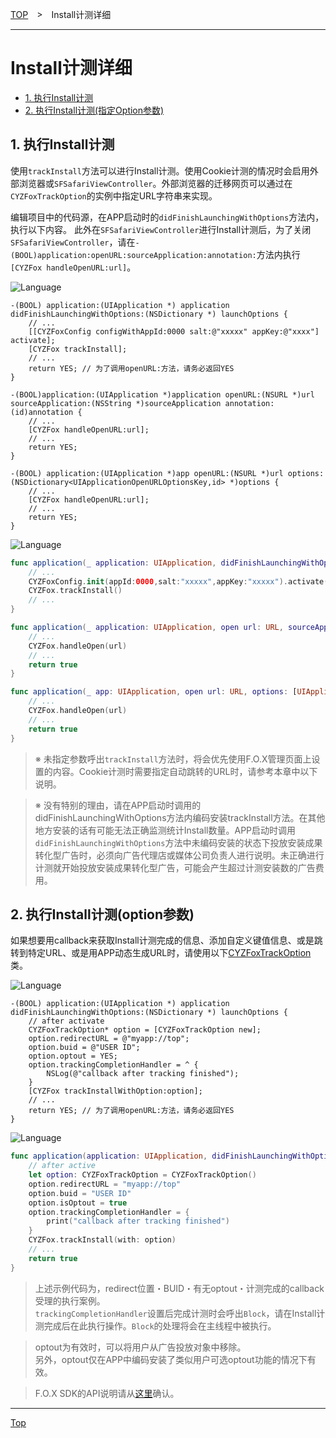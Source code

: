 [TOP](../../README.md)　>　Install计测详细

---

# Install计测详细

* [1. 执行Install计测](#track_install_basic)
* [2. 执行Install计测(指定Option参数)](#track_install_optional)

<div id="track_install_basic"></div>

## 1. 执行Install计测

使用`trackInstall`方法可以进行Install计测。使用Cookie计测的情况时会启用外部浏览器或`SFSafariViewController`。外部浏览器的迁移网页可以通过在`CYZFoxTrackOption`的实例中指定URL字符串来实现。


编辑项目中的代码源，在APP启动时的`didFinishLaunchingWithOptions`方法内，执行以下内容。
此外在`SFSafariViewController`进行Install计测后，为了关闭`SFSafariViewController`，请在`-(BOOL)application:openURL:sourceApplication:annotation:`方法内执行`[CYZFox handleOpenURL:url]`。

![Language](http://img.shields.io/badge/language-Objective–C-blue.svg?style=flat)
```objc
-(BOOL) application:(UIApplication *) application didFinishLaunchingWithOptions:(NSDictionary *) launchOptions {
    // ...
    [[CYZFoxConfig configWithAppId:0000 salt:@"xxxxx" appKey:@"xxxx"] activate];
    [CYZFox trackInstall];
    // ...
    return YES; // 为了调用openURL:方法，请务必返回YES
}

-(BOOL)application:(UIApplication *)application openURL:(NSURL *)url sourceApplication:(NSString *)sourceApplication annotation:(id)annotation {
    // ...
    [CYZFox handleOpenURL:url];
    // ...
    return YES;
}

-(BOOL) application:(UIApplication *)app openURL:(NSURL *)url options:(NSDictionary<UIApplicationOpenURLOptionsKey,id> *)options {
    // ...
    [CYZFox handleOpenURL:url];
    // ...
    return YES;
}

```

![Language](https://img.shields.io/badge/language-Swift-orange.svg?style=flat)
```Swift
func application(_ application: UIApplication, didFinishLaunchingWithOptions launchOptions: [UIApplicationLaunchOptionsKey: Any]?) -> Bool {
    // ...
    CYZFoxConfig.init(appId:0000,salt:"xxxxx",appKey:"xxxxx").activate()
    CYZFox.trackInstall()
    // ...
}

func application(_ application: UIApplication, open url: URL, sourceApplication: String?, annotation: Any) -> Bool {
    // ...
    CYZFox.handleOpen(url)
    // ...
    return true
}

func application(_ app: UIApplication, open url: URL, options: [UIApplicationOpenURLOptionsKey : Any] = [:]) -> Bool {
    // ...
    CYZFox.handleOpen(url)
    // ...
    return true
}

```

> ※ 未指定参数呼出`trackInstall`方法时，将会优先使用F.O.X管理页面上设置的内容。Cookie计测时需要指定自动跳转的URL时，请参考本章中以下说明。

> ※ 没有特别的理由，请在APP启动时调用的didFinishLaunchingWithOptions方法内编码安装trackInstall方法。在其他地方安装的话有可能无法正确监测统计Install数量。APP启动时调用`didFinishLaunchingWithOptions`方法中未编码安装的状态下投放安装成果转化型广告时，必须向广告代理店或媒体公司负责人进行说明。未正确进行计测就开始投放安装成果转化型广告，可能会产生超过计测安装数的广告费用。

<div id="track_install_optional"></div>

## 2. 执行Install计测(option参数)

如果想要用callback来获取Install计测完成的信息、添加自定义键值信息、或是跳转到特定URL、或是用APP动态生成URL时，请使用以下[CYZFoxTrackOption](../sdk_api/README.md#CYZFoxoption)类。<br>

![Language](http://img.shields.io/badge/language-Objective–C-blue.svg?style=flat)
```objc
-(BOOL) application:(UIApplication *) application didFinishLaunchingWithOptions:(NSDictionary *) launchOptions {
    // after activate
    CYZFoxTrackOption* option = [CYZFoxTrackOption new];
    option.redirectURL = @"myapp://top";
    option.buid = @"USER ID";
    option.optout = YES;
    option.trackingCompletionHandler = ^ {
        NSLog(@"callback after tracking finished");
    }
    [CYZFox trackInstallWithOption:option];
    // ...
	return YES; // 为了调用openURL:方法，请务必返回YES
}
```

![Language](https://img.shields.io/badge/language-Swift-orange.svg?style=flat)
```Swift
func application(application: UIApplication, didFinishLaunchingWithOptions launchOptions: [NSObject: AnyObject]?) -> Bool {
    // after active
    let option: CYZFoxTrackOption = CYZFoxTrackOption()
    option.redirectURL = "myapp://top"
    option.buid = "USER ID"
    option.isOptout = true
    option.trackingCompletionHandler = {
        print("callback after tracking finished")
    }
    CYZFox.trackInstall(with: option)
    // ...
    return true
}
```

> 上述示例代码为，redirect位置・BUID・有无optout・计测完成的callback受理的执行案例。<br>`trackingCompletionHandler`设置后完成计测时会呼出`Block`，请在Install计测完成后在此执行操作。`Block`的处理将会在主线程中被执行。

> optout为有效时，可以将用户从广告投放对象中移除。<br>
另外，optout仅在APP中编码安装了类似用户可选optout功能的情况下有效。

> F.O.X SDK的API说明请从[这里](../sdk_api/README.md)确认。

---
[Top](../../README.md)
